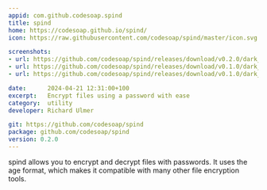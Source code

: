 ```yaml
---
appid: com.github.codesoap.spind
title: spind
home: https://codesoap.github.io/spind/
icon: https://raw.githubusercontent.com/codesoap/spind/master/icon.svg

screenshots:
- url: https://github.com/codesoap/spind/releases/download/v0.2.0/dark_menu.png
- url: https://github.com/codesoap/spind/releases/download/v0.1.0/dark_encrypt.png
- url: https://github.com/codesoap/spind/releases/download/v0.1.0/dark_encrypt_progress.png

date:      2024-04-21 12:31:00+100
excerpt:   Encrypt files using a password with ease
category:  utility
developer: Richard Ulmer

git: https://github.com/codesoap/spind
package: github.com/codesoap/spind
version: 0.2.0
---
```


spind allows you to encrypt and decrypt files with passwords. It uses the age format, which makes it compatible with many other file encryption tools.

